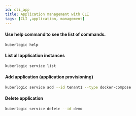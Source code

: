 ```yaml
---
id: cli_app
title: Application management with CLI
tags: [CLI ,application, management]
---
```


#### Use help command to see the list of commands.
```shell
kuberlogic help
```

#### List all application instances

```bash
kuberlogic service list
```

#### Add application (application provisioning)

```bash
kuberlogic service add --id tenant1 --type docker-compose
```

#### Delete application

```bash
kuberlogic service delete --id demo
```
